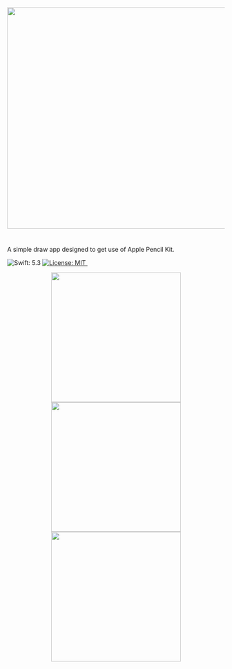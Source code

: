 
# <p align="center">
#    <img src="https://github.com/ftamur/iOSPencilKitDrawApp/blob/main/github-assets/pencilkit.jpg" width=512>
# </p>

A simple draw app designed to get use of Apple Pencil Kit.

<img src="https://img.shields.io/badge/Swift-5.3-FFAC45.svg"
     alt="Swift: 5.3">
  <a href="https://github.com/ftamur/iOSPencilKitDrawApp/blob/main/LICENSE">
    <img src="https://img.shields.io/badge/License-MIT-lightgrey.svg"
         alt="License: MIT">
  </a>
<a href="">
    <img src=""/></a>
<br/>

<p align="center">
     <img src="https://github.com/ftamur/iOSPencilKitDrawApp/blob/main/github-assets/screen%401.png" width=300>
     <img src="https://github.com/ftamur/iOSPencilKitDrawApp/blob/main/github-assets/screen%402.png" width=300>
     <img src="https://github.com/ftamur/iOSPencilKitDrawApp/blob/main/github-assets/screen%403.png" width=300>
</p>
